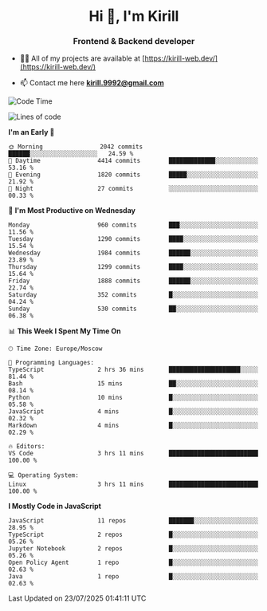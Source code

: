 <h1 align="center">Hi 👋, I'm Kirill</h1>
<h3 align="center">Frontend & Backend developer</h3>

- 👨‍💻 All of my projects are available at [https://kirill-web.dev/](https://kirill-web.dev/)

- 📫 Contact me here **kirill.9992@gmail.com**











<!--START_SECTION:waka-->
![Code Time](http://img.shields.io/badge/Code%20Time-2%2C292%20hrs%203%20mins-blue)

![Lines of code](https://img.shields.io/badge/From%20Hello%20World%20I%27ve%20Written-5.1%20million%20lines%20of%20code-blue)

**I'm an Early 🐤** 

```text
🌞 Morning                2042 commits        ██████░░░░░░░░░░░░░░░░░░░   24.59 % 
🌆 Daytime                4414 commits        █████████████░░░░░░░░░░░░   53.16 % 
🌃 Evening                1820 commits        █████░░░░░░░░░░░░░░░░░░░░   21.92 % 
🌙 Night                  27 commits          ░░░░░░░░░░░░░░░░░░░░░░░░░   00.33 % 
```
📅 **I'm Most Productive on Wednesday** 

```text
Monday                   960 commits         ███░░░░░░░░░░░░░░░░░░░░░░   11.56 % 
Tuesday                  1290 commits        ████░░░░░░░░░░░░░░░░░░░░░   15.54 % 
Wednesday                1984 commits        ██████░░░░░░░░░░░░░░░░░░░   23.89 % 
Thursday                 1299 commits        ████░░░░░░░░░░░░░░░░░░░░░   15.64 % 
Friday                   1888 commits        ██████░░░░░░░░░░░░░░░░░░░   22.74 % 
Saturday                 352 commits         █░░░░░░░░░░░░░░░░░░░░░░░░   04.24 % 
Sunday                   530 commits         ██░░░░░░░░░░░░░░░░░░░░░░░   06.38 % 
```


📊 **This Week I Spent My Time On** 

```text
🕑︎ Time Zone: Europe/Moscow

💬 Programming Languages: 
TypeScript               2 hrs 36 mins       ████████████████████░░░░░   81.44 % 
Bash                     15 mins             ██░░░░░░░░░░░░░░░░░░░░░░░   08.14 % 
Python                   10 mins             █░░░░░░░░░░░░░░░░░░░░░░░░   05.58 % 
JavaScript               4 mins              █░░░░░░░░░░░░░░░░░░░░░░░░   02.32 % 
Markdown                 4 mins              █░░░░░░░░░░░░░░░░░░░░░░░░   02.29 % 

🔥 Editors: 
VS Code                  3 hrs 11 mins       █████████████████████████   100.00 % 

💻 Operating System: 
Linux                    3 hrs 11 mins       █████████████████████████   100.00 % 
```

**I Mostly Code in JavaScript** 

```text
JavaScript               11 repos            ███████░░░░░░░░░░░░░░░░░░   28.95 % 
TypeScript               2 repos             █░░░░░░░░░░░░░░░░░░░░░░░░   05.26 % 
Jupyter Notebook         2 repos             █░░░░░░░░░░░░░░░░░░░░░░░░   05.26 % 
Open Policy Agent        1 repo              █░░░░░░░░░░░░░░░░░░░░░░░░   02.63 % 
Java                     1 repo              █░░░░░░░░░░░░░░░░░░░░░░░░   02.63 % 
```




 Last Updated on 23/07/2025 01:41:11 UTC
<!--END_SECTION:waka-->
